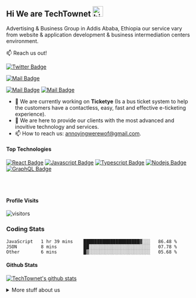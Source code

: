 ## Hi We are TechTownet <img src="https://user-images.githubusercontent.com/1303154/88677602-1635ba80-d120-11ea-84d8-d263ba5fc3c0.gif" width="28px" alt="hi">

Advertising & Business Group in Addis Ababa, Ethiopia our service vary from website & application development & business intermediation centers environment.

:mailbox: Reach us out!

[![Twitter Badge](https://img.shields.io/badge/-@TechTownet-1ca0f1?style=flat&labelColor=1ca0f1&logo=twitter&logoColor=white&link=https://twitter.com/TechTownet)](https://twitter.com/TechTownet) 

[![Mail Badge](https://img.shields.io/badge/-TechTownet-e74c3c?style=flat&labelColor=e74c3c&logo=youtube&logoColor=white)](https://youtube.com/TechTownet)

 [![Mail Badge](https://img.shields.io/badge/-@TechTownet-e84393?style=flat&labelColor=e84393&logo=instagram&logoColor=white)](https://instagram.com/TechTownet) 
 [![Mail Badge](https://img.shields.io/badge/-TechTownet-c0392b?style=flat&labelColor=c0392b&logo=gmail&logoColor=white)](mailto:annoyingwerewof@gmail.com)

<!-- TODO: Add last video link -->

- 🔭 We are currently working on **Ticketye** (Is a bus ticket system to help the customers have a contactless, easy, fast and effective e-ticketing experience).
- :open_hands: We are here to provide our clients with the most advanced and inovitive technology and services.
- 📫 How to reach us: annoyingwerewof@gmail.com.


#### Top Technologies

<!-- TODO: Make technologies links takes you to repositories -->

[![React Badge](https://img.shields.io/badge/-React-61DBFB?style=for-the-badge&labelColor=black&logo=react&logoColor=61DBFB)](#) [![Javascript Badge](https://img.shields.io/badge/-Javascript-F0DB4F?style=for-the-badge&labelColor=black&logo=javascript&logoColor=F0DB4F)](#) [![Typescript Badge](https://img.shields.io/badge/-Typescript-007acc?style=for-the-badge&labelColor=black&logo=typescript&logoColor=007acc)](#) [![Nodejs Badge](https://img.shields.io/badge/-Nodejs-3C873A?style=for-the-badge&labelColor=black&logo=node.js&logoColor=3C873A)](#) [![GraphQL Badge](https://img.shields.io/badge/-GraphQl-e535ab?style=for-the-badge&labelColor=black&logo=node.js&logoColor=e535ab)](#)


<br />
<br />


#### Profile Visits 

![visitors](https://visitor-badge.glitch.me/badge?page_id=Techtownet.Techtownet)

### Coding Stats

<!--START_SECTION:waka-->
```text
JavaScript   1 hr 39 mins    █████████████████████▓░░░   86.48 % 
JSON         8 mins          ██░░░░░░░░░░░░░░░░░░░░░░░   07.78 % 
Other        6 mins          █▒░░░░░░░░░░░░░░░░░░░░░░░   05.68 % 
```
<!--END_SECTION:waka-->

#### Github Stats

[![TechTownet's github stats](https://github-readme-stats.vercel.app/api?username=AnnoyinngD&hide=contribs,prs&theme=tokyonight)](https://github.com/anuraghazra/github-readme-stats)


<details>
<summary>
  More stuff about us
</summary>

<br >

To improve every life through innovation by giving creative idea's to the environment in Ethiopia, and the world.
</details>
